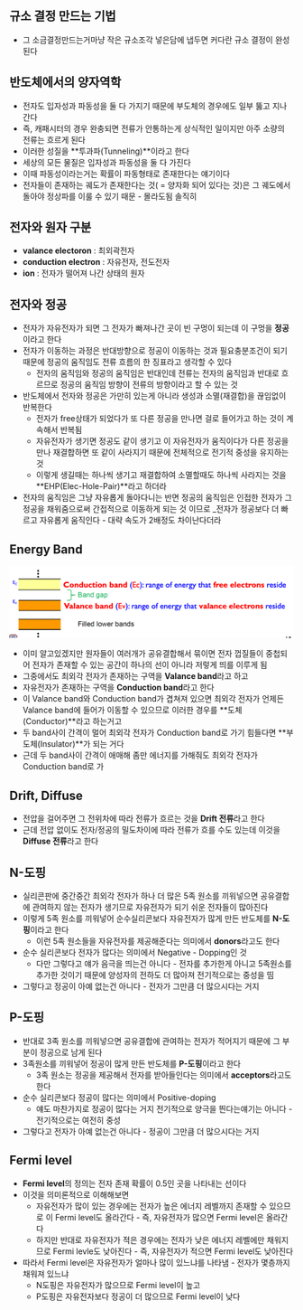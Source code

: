 ## 규소 결정 만드는 기법

- 그 소금결정만드는거마냥 작은 규소조각 넣은담에 냅두면 커다란 규소 결정이 완성된다

## 반도체에서의 양자역학

- 전자도 입자성과 파동성을 둘 다 가지기 때문에 부도체의 경우에도 일부 뚫고 지나간다
- 즉, 캐패시터의 경우 완충되면 전류가 안통하는게 상식적인 일이지만 아주 소량의 전류는 흐르게 된다
- 이러한 성질을 **투과파(Tunneling)**이라고 한다
- 세상의 모든 물질은 입자성과 파동성을 둘 다 가진다
- 이때 파동성이라는거는 확률이 파동형태로 존재한다는 얘기이다
- 전자들이 존재하는 궤도가 존재한다는 것( = 양자화 되어 있다는 것)은 그 궤도에서 돌아야 정상파를 이룰 수 있기 때문 - 몰라도됨 솔직히

## 전자와 원자 구분

- **valance electoron** : 최외곽전자
- **conduction electron** : 자유전자, 전도전자
- **ion** : 전자가 떨어져 나간 상태의 원자

## 전자와 정공

- 전자가 자유전자가 되면 그 전자가 빠져나간 곳이 빈 구멍이 되는데 이 구멍을 **정공**이라고 한다
- 전자가 이동하는 과정은 반대방향으로 정공이 이동하는 것과 필요충분조건이 되기 때문에 정공의 움직임도 전류 흐름의 한 징표라고 생각할 수 있다
    - 전자의 움직임와 정공의 움직임은 반대인데 전류는 전자의 움직임과 반대로 흐르므로 정공의 움직임 방향이 전류의 방향이라고 할 수 있는 것
- 반도체에서 전자와 정공은 가만히 있는게 아니라 생성과 소멸(재결합)을 끊임없이 반복한다
    - 전자가 free상태가 되었다가 또 다른 정공을 만나면 걸로 들어가고 하는 것이 계속해서 반복됨
    - 자유전자가 생기면 정공도 같이 생기고 이 자유전자가 움직이다가 다른 정공을 만나 재결합하면 또 같이 사라지기 때문에 전체적으로 전기적 중성을 유지하는 것
    - 이렇게 생길때는 하나씩 생기고 재결합하여 소멸할때도 하나씩 사라지는 것을 **EHP(Elec-Hole-Pair)**라고 하더라
- 전자의 움직임은 그냥 자유롭게 돌아다니는 반면 정공의 움직임은 인접한 전자가 그 정공을 채워줌으로써 간접적으로 이동하게 되는 것 이므로 _전자가 정공보다 더 빠르고 자유롭게 움직인다 - 대략 속도가 2배정도 차이난다더라

## Energy Band

![%E1%84%87%E1%85%A1%E1%86%AB%E1%84%83%E1%85%A9%E1%84%8E%E1%85%A6,%20P%20N%20%E1%84%83%E1%85%A9%E1%84%91%E1%85%B5%E1%86%BC%20dcd7217a349545c7995690cdf3de033d/image1.png](microelectronics.spring.2021.cse.cnu.ac.kr/images/09_dcd7217a349545c7995690cdf3de033d/image1.png)

- 이미 알고있겠지만 원자들이 여러개가 공유결합해서 묶이면 전자 껍질들이 중첩되어 전자가 존재할 수 있는 공간이 하나의 선이 아니라 저렇게 띄를 이루게 됨
- 그중에서도 최외각 전자가 존재하는 구역을 **Valance band**라고 하고
- 자유전자가 존재하는 구역을 **Conduction band**라고 한다
- 이 Valance band와 Conduction band가 겹쳐져 있으면 최외각 전자가 언제든 Valance band에 들어가 이동할 수 있으므로 이러한 경우를 **도체(Conductor)**라고 하는거고
- 두 band사이 간격이 멀어 최외각 전자가 Conduction band로 가기 힘들다면 **부도체(Insulator)**가 되는 거다
- 근데 두 band사이 간격이 애매해 좀만 에너지를 가해줘도 최외각 전자가 Conduction band로 가

## Drift, Diffuse

- 전압을 걸어주면 그 전위차에 따라 전류가 흐르는 것을 **Drift 전류**라고 한다
- 근데 전압 없이도 전자/정공의 밀도차이에 따라 전류가 흐를 수도 있는데 이것을 **Diffuse 전류**라고 한다

## N-도핑

- 실리콘판에 중간중간 최외각 전자가 하나 더 많은 5족 원소를 끼워넣으면 공유결합에 관여하지 않는 전자가 생기므로 자유전자가 되기 쉬운 전자들이 많아진다
- 이렇게 5족 원소를 끼워넣어 순수실리콘보다 자유전자가 많게 만든 반도체를 **N-도핑**이라고 한다
    - 이런 5족 원소들을 자유전자를 제공해준다는 의미에서 **donors**라고도 한다
- 순수 실리콘보다 전자가 많다는 의미에서 Negative - Dopping인 것
    - 다만 그렇다고 얘가 음극을 띄는건 아니다 - 전자를 추가한게 아니고 5족원소를 추가한 것이기 때문에 양성자의 전하도 더 많아져 전기적으로는 중성을 띰
- 그렇다고 정공이 아예 없는건 아니다 - 전자가 그만큼 더 많으시다는 거지

## P-도핑

- 반대로 3족 원소를 끼워넣으면 공유결합에 관여하는 전자가 적어지기 때문에 그 부분이 정공으로 남게 된다
- 3족원소를 끼워넣어 정공이 많게 만든 반도체를 **P-도핑**이라고 한다
    - 3족 원소는 정공을 제공해서 전자를 받아들인다는 의미에서 **acceptors**라고도 한다
- 순수 실리콘보다 정공이 많다는 의미에서 Positive-doping
    - 얘도 마찬가지로 정공이 많다는 거지 전기적으로 양극을 띈다는얘기는 아니다 - 전기적으로는 여전히 중성
- 그렇다고 전자가 아예 없는건 아니다 - 정공이 그만큼 더 많으시다는 거지

## Fermi level

- **Fermi level**의 정의는 전자 존재 확률이 0.5인 곳을 나타내는 선이다
- 이것을 의미론적으로 이해해보면
    - 자유전자가 많이 있는 경우에는 전자가 높은 에너지 레벨까지 존재할 수 있으므로 이 Fermi level도 올라간다 - 즉, 자유전자가 많으면 Fermi level은 올라간다
    - 하지만 반대로 자유전자가 적은 경우에는 전자가 낮은 에너지 레벨에만 채워지므로 Fermi levle도 낮아진다 - 즉, 자유전자가 적으면 Fermi level도 낮아진다
- 따라서 Fermi level은 자유전자가 얼마나 많이 있느냐를 나타냄 - 전자가 몇층까지 채워져 있느냐
    - N도핑은 자유전자가 많으므로 Fermi level이 높고
    - P도핑은 자유전자보다 정공이 더 많으므로 Fermi level이 낮다